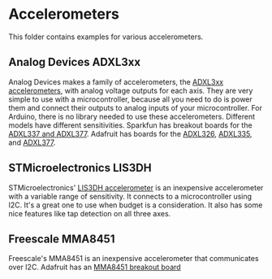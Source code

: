 # Accelerometers

This folder contains examples for various accelerometers.

## Analog Devices ADXL3xx

Analog Devices makes a family of accelerometers, the [ADXL3xx accelerometers](https://www.analog.com/en/parametricsearch/11175#), with analog voltage outputs for each axis. They are very simple to use with a microcontroller, because all you need to do is power them and connect their outputs to analog inputs of your microcontroller.  For Arduino, there is no library needed to use these accelerometers. Different models have different sensitivities. Sparkfun has breakout boards for the [ADXL337 and ADXL377](https://learn.sparkfun.com/tutorials/adxl337-and-adxl377-accelerometer-hookup-guide). Adafruit has boards for the [ADXL326](https://www.adafruit.com/product/1018), [ADXL335](https://www.adafruit.com/product/163), and [ADXL377](https://www.adafruit.com/product/1413).

## STMicroelectronics LIS3DH

STMicroelectronics' [LIS3DH accelerometer](https://www.st.com/en/mems-and-sensors/lis3dh.html) is an inexpensive accelerometer with a variable range of sensitivity. It connects to a microcontroller using I2C. It's a great one to use when budget is a consideration. It also has some nice features like tap detection on all three axes.

## Freescale MMA8451

Freescale's MMA8451 is an inexpensive accelerometer that communicates over I2C. Adafruit has an [MMA8451 breakout board](https://www.adafruit.com/product/2019)
